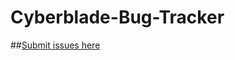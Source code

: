 # Cyberblade-Bug-Tracker

##[Submit issues here](https://github.com/cheslin23t/Cyberblade-Bug-Tracker/issues/new)
